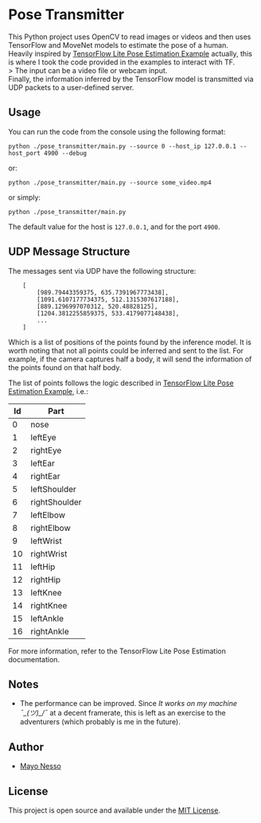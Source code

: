 # Pose Transmitter

This Python project uses OpenCV to read images or videos and then uses TensorFlow and MoveNet models to estimate the pose of a human.</br>
Heavily inspired by [TensorFlow Lite Pose Estimation Example](https://www.tensorflow.org/lite/examples/pose_estimation/overview) actually, this is where I took the code provided in the examples to interact with TF. </br> >
The input can be a video file or webcam input.</br>
Finally, the information inferred by the TensorFlow model is transmitted via UDP packets to a user-defined server.

## Usage

You can run the code from the console using the following format:

`python ./pose_transmitter/main.py --source 0 --host_ip 127.0.0.1 --host_port 4900 --debug`

or:

`python ./pose_transmitter/main.py --source some_video.mp4`

or simply:

`python ./pose_transmitter/main.py`

The default value for the host is `127.0.0.1`, and for the port `4900`.

## UDP Message Structure

The messages sent via UDP have the following structure:

```
    [
        [989.79443359375, 635.7391967773438], 
        [1091.6107177734375, 512.1315307617188], 
        [889.1296997070312, 520.48828125], 
        [1204.3812255859375, 533.4179077148438], 
        ...
    ]
```

Which is a list of positions of the points found by the inference model.
It is worth noting that not all points could be inferred and sent to the list. For example, if the camera captures half a body, it will send the information of the points found on that half body.

The list of points follows the logic described in [TensorFlow Lite Pose Estimation Example](https://www.tensorflow.org/lite/examples/pose_estimation/overview), i.e.:

|Id| Part|
|-|-|
|0 |nose|
|1 |leftEye|
|2 |rightEye|
|3 |leftEar|
|4 |rightEar|
|5 |leftShoulder|
|6 |rightShoulder|
|7 |leftElbow|
|8 |rightElbow|
|9 |leftWrist|
|10| rightWrist|
|11| leftHip|
|12| rightHip|
|13| leftKnee|
|14| rightKnee|
|15| leftAnkle|
|16| rightAnkle|

For more information, refer to the TensorFlow Lite Pose Estimation documentation.

## Notes

- The performance can be improved. Since *It works on my machine ¯\_(ツ)_/¯* at a decent framerate, this is left as an exercise to the adventurers (which probably is me in the future).

## Author

- [Mayo Nesso](https://github.com/mayo-nesso)

## License

This project is open source and available under the [MIT License](LICENSE.md).

